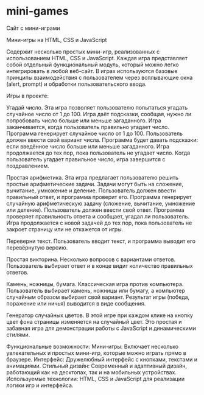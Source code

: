 # mini-games
Сайт с мини-играми

Мини-игры на HTML, CSS и JavaScript

Cодержит несколько простых мини-игр, реализованных с использованием HTML, CSS и JavaScript. Каждая игра представляет собой отдельный функциональный модуль, который можно легко интегрировать в любой веб-сайт. В играх используются базовые принципы взаимодействия с пользователем через всплывающие окна (alert, prompt) и обработки пользовательского ввода.

Игры в проекте:

Угадай число. Эта игра позволяет пользователю попытаться угадать случайное число от 1 до 100. Игра даёт подсказки, сообщая, нужно ли попробовать число больше или меньше загаданного. Игра заканчивается, когда пользователь правильно угадает число. Программа генерирует случайное число от 1 до 100. Пользователь должен ввести свой вариант числа. Программа будет давать подсказки: если введённое число больше или меньше загаданного. Игра продолжается до тех пор, пока пользователь не угадает число. Когда пользователь угадает правильное число, игра завершится с поздравлением.

Простая арифметика. Эта игра предлагает пользователю решить простые арифметические задачи. Задачи могут быть на сложение, вычитание, умножение и деление. Пользователь должен ввести правильный ответ, и программа проверит его. Программа генерирует случайную арифметическую задачу (сложение, вычитание, умножение или деление). Пользователь должен ввести свой ответ. Программа проверяет правильность ответа и сообщает, угадал ли пользователь. Игра продолжается с новой задачей до тех пор, пока пользователь не закроет страницу или не откажется от игры.

Переверни текст. Пользователь вводит текст, и программа выводит его перевёрнутую версию. 

Простая викторина. Несколько вопросов с вариантами ответов. Пользователь выбирает ответ и в конце видит количество правильных ответов.

Камень, ножницы, бумага. Классическая игра против компьютера. Пользователь выбирает камень, ножницы или бумагу, а компьютер случайным образом выбирает свой вариант. Результат игры (победа, поражение или ничья) выводится в виде сообщения.

Генератор случайных цветов. В этой игре при каждом клике на кнопку цвет фона страницы изменяется на случайный цвет. Это простая и забавная игра для демонстрации работы с JavaScript и динамическими стилями.

Функциональные возможности:
Мини-игры: Включает несколько увлекательных и простых мини-игр, которые можно играть прямо в браузере.
Интерфейс: Дружелюбный интерфейс с кнопками, текстами и анимациями.
Стильный дизайн: Современный и адаптивный дизайн, работающий как на десктопах, так и на мобильных устройствах.
Используемые технологии: HTML, CSS и JavaScript для реализации логики игр и интерфейса.
